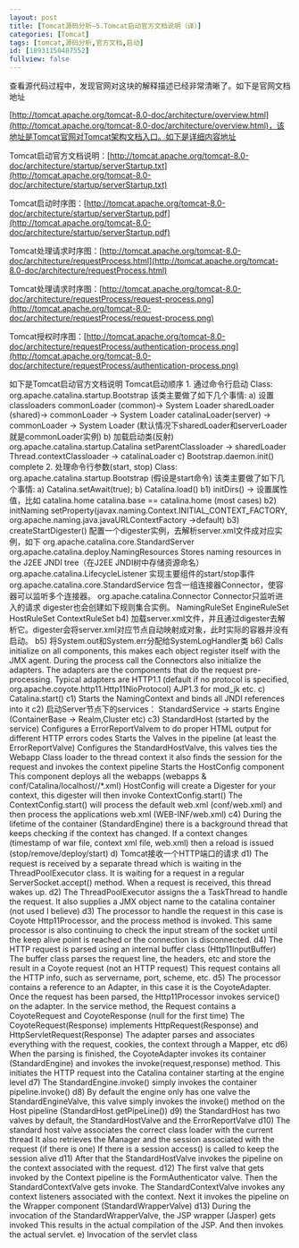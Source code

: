 ```yaml
---
layout: post
title: [Tomcat源码分析—5.Tomcat启动官方文档说明（译）]
categories: [Tomcat]
tags: [tomcat,源码分析,官方文档,启动]
id: [18931150487552]
fullview: false
---
```

查看源代码过程中，发现官网对这块的解释描述已经非常清晰了。如下是官网文档地址

[http://tomcat.apache.org/tomcat-8.0-doc/architecture/overview.html](http://tomcat.apache.org/tomcat-8.0-doc/architecture/overview.html)，该地址是Tomcat官网对Tomcat架构文档入口。如下是详细内容地址

Tomcat启动官方文档说明：[http://tomcat.apache.org/tomcat-8.0-doc/architecture/startup/serverStartup.txt](http://tomcat.apache.org/tomcat-8.0-doc/architecture/startup/serverStartup.txt)

Tomcat启动时序图：[http://tomcat.apache.org/tomcat-8.0-doc/architecture/startup/serverStartup.pdf](http://tomcat.apache.org/tomcat-8.0-doc/architecture/startup/serverStartup.pdf)

Tomcat处理请求时序图：[http://tomcat.apache.org/tomcat-8.0-doc/architecture/requestProcess.html](http://tomcat.apache.org/tomcat-8.0-doc/architecture/requestProcess.html)

Tomcat处理请求时序图：[http://tomcat.apache.org/tomcat-8.0-doc/architecture/requestProcess/request-process.png](http://tomcat.apache.org/tomcat-8.0-doc/architecture/requestProcess/request-process.png)

Tomcat授权时序图：[http://tomcat.apache.org/tomcat-8.0-doc/architecture/requestProcess/authentication-process.png](http://tomcat.apache.org/tomcat-8.0-doc/architecture/requestProcess/authentication-process.png)

如下是Tomcat启动官方文档说明
Tomcat启动顺序 1. 通过命令行启动 Class: org.apache.catalina.startup.Bootstrap 该类主要做了如下几个事情: a) 设置classloaders commonLoader (common)-> System Loader sharedLoader (shared)-> commonLoader -> System Loader catalinaLoader(server) -> commonLoader -> System Loader (默认情况下sharedLoader和serverLoader就是commonLoader实例) b) 加载启动类(反射) org.apache.catalina.startup.Catalina setParentClassloader -> sharedLoader Thread.contextClassloader -> catalinaLoader c) Bootstrap.daemon.init() complete 2. 处理命令行参数(start, stop) Class: org.apache.catalina.startup.Bootstrap (假设是start命令) 该类主要做了如下几个事情: a) Catalina.setAwait(true); b) Catalina.load() b1) initDirs() -> 设置属性值，比如 catalina.home catalina.base == catalina.home (most cases) b2) initNaming setProperty(javax.naming.Context.INITIAL_CONTEXT_FACTORY, org.apache.naming.java.javaURLContextFactory ->default) b3) createStartDigester() 配置一个digester实例，去解析server.xml文件成对应实例，如下 org.apache.catalina.core.StandardServer org.apache.catalina.deploy.NamingResources Stores naming resources in the J2EE JNDI tree（在J2EE JNDI树中存储资源命名） org.apache.catalina.LifecycleListener 实现主要组件的start/stop事件 org.apache.catalina.core.StandardService 包含一组连接器Connector，使容器可以监听多个连接器。 org.apache.catalina.Connector Connector只监听进入的请求 digester也会创建如下规则集合实例。 NamingRuleSet EngineRuleSet HostRuleSet ContextRuleSet b4) 加载server.xml文件，并且通过digester去解析它。digester会将server.xml对应节点自动映射成对象，此时实际的容器并没有启动。 b5) 将System.out和System.err分配给SystemLogHandler类 b6) Calls initialize on all components, this makes each object register itself with the JMX agent. During the process call the Connectors also initialize the adapters. The adapters are the components that do the request pre-processing. Typical adapters are HTTP1.1 (default if no protocol is specified, org.apache.coyote.http11.Http11NioProtocol) AJP1.3 for mod_jk etc. c) Catalina.start() c1) Starts the NamingContext and binds all JNDI references into it c2) 启动Server节点下的services： StandardService -> starts Engine (ContainerBase -> Realm,Cluster etc) c3) StandardHost (started by the service) Configures a ErrorReportValvem to do proper HTML output for different HTTP errors codes Starts the Valves in the pipeline (at least the ErrorReportValve) Configures the StandardHostValve, this valves ties the Webapp Class loader to the thread context it also finds the session for the request and invokes the context pipeline Starts the HostConfig component This component deploys all the webapps (webapps & conf/Catalina/localhost//*.xml) HostConfig will create a Digester for your context, this digester will then invoke ContextConfig.start() The ContextConfig.start() will process the default web.xml (conf/web.xml) and then process the applications web.xml (WEB-INF/web.xml) c4) During the lifetime of the container (StandardEngine) there is a background thread that keeps checking if the context has changed. If a context changes (timestamp of war file, context xml file, web.xml) then a reload is issued (stop/remove/deploy/start) d) Tomcat接收一个HTTP端口的请求 d1) The request is received by a separate thread which is waiting in the ThreadPoolExecutor class. It is waiting for a request in a regular ServerSocket.accept() method. When a request is received, this thread wakes up. d2) The ThreadPoolExecutor assigns the a TaskThread to handle the request. It also supplies a JMX object name to the catalina container (not used I believe) d3) The processor to handle the request in this case is Coyote Http11Processor, and the process method is invoked. This same processor is also continuing to check the input stream of the socket until the keep alive point is reached or the connection is disconnected. d4) The HTTP request is parsed using an internal buffer class (Http11InputBuffer) The buffer class parses the request line, the headers, etc and store the result in a Coyote request (not an HTTP request) This request contains all the HTTP info, such as servername, port, scheme, etc. d5) The processor contains a reference to an Adapter, in this case it is the CoyoteAdapter. Once the request has been parsed, the Http11Processor invokes service() on the adapter. In the service method, the Request contains a CoyoteRequest and CoyoteResponse (null for the first time) The CoyoteRequest(Response) implements HttpRequest(Response) and HttpServletRequest(Response) The adapter parses and associates everything with the request, cookies, the context through a Mapper, etc d6) When the parsing is finished, the CoyoteAdapter invokes its container (StandardEngine) and invokes the invoke(request,response) method. This initiates the HTTP request into the Catalina container starting at the engine level d7) The StandardEngine.invoke() simply invokes the container pipeline.invoke() d8) By default the engine only has one valve the StandardEngineValve, this valve simply invokes the invoke() method on the Host pipeline (StandardHost.getPipeLine()) d9) the StandardHost has two valves by default, the StandardHostValve and the ErrorReportValve d10) The standard host valve associates the correct class loader with the current thread It also retrieves the Manager and the session associated with the request (if there is one) If there is a session access() is called to keep the session alive d11) After that the StandardHostValve invokes the pipeline on the context associated with the request. d12) The first valve that gets invoked by the Context pipeline is the FormAuthenticator valve. Then the StandardContextValve gets invoke. The StandardContextValve invokes any context listeners associated with the context. Next it invokes the pipeline on the Wrapper component (StandardWrapperValve) d13) During the invocation of the StandardWrapperValve, the JSP wrapper (Jasper) gets invoked This results in the actual compilation of the JSP. And then invokes the actual servlet. e) Invocation of the servlet class
